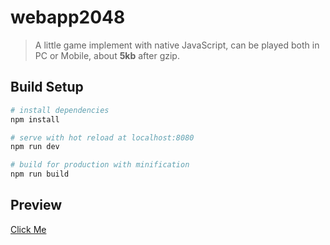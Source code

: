 # webapp2048

> A little game implement with native JavaScript, can be played both in PC or Mobile, about **5kb** after gzip.

## Build Setup

``` bash
# install dependencies
npm install

# serve with hot reload at localhost:8080
npm run dev

# build for production with minification
npm run build
```

## Preview

[Click Me](http://2048.impeiran.com)


